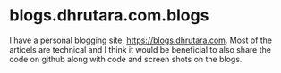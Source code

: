 # blogs.dhrutara.com.blogs
I have a personal blogging site, https://blogs.dhrutara.com. Most of the articels are technical and I think it would be beneficial to also share the code on github along with code and screen shots on the blogs.
